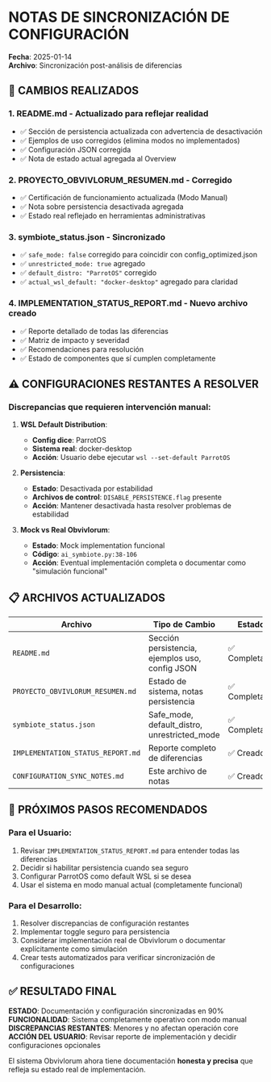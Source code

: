 # NOTAS DE SINCRONIZACIÓN DE CONFIGURACIÓN
**Fecha**: 2025-01-14  
**Archivo**: Sincronización post-análisis de diferencias  

## 🔄 CAMBIOS REALIZADOS

### 1. **README.md** - Actualizado para reflejar realidad
- ✅ Sección de persistencia actualizada con advertencia de desactivación
- ✅ Ejemplos de uso corregidos (elimina modos no implementados)
- ✅ Configuración JSON corregida
- ✅ Nota de estado actual agregada al Overview

### 2. **PROYECTO_OBVIVLORUM_RESUMEN.md** - Corregido
- ✅ Certificación de funcionamiento actualizada (Modo Manual)
- ✅ Nota sobre persistencia desactivada agregada
- ✅ Estado real reflejado en herramientas administrativas

### 3. **symbiote_status.json** - Sincronizado
- ✅ `safe_mode: false` corregido para coincidir con config_optimized.json
- ✅ `unrestricted_mode: true` agregado  
- ✅ `default_distro: "ParrotOS"` corregido
- ✅ `actual_wsl_default: "docker-desktop"` agregado para claridad

### 4. **IMPLEMENTATION_STATUS_REPORT.md** - Nuevo archivo creado
- ✅ Reporte detallado de todas las diferencias
- ✅ Matriz de impacto y severidad
- ✅ Recomendaciones para resolución
- ✅ Estado de componentes que sí cumplen completamente

## ⚠️ CONFIGURACIONES RESTANTES A RESOLVER

### Discrepancias que requieren intervención manual:

1. **WSL Default Distribution**:
   - **Config dice**: ParrotOS
   - **Sistema real**: docker-desktop  
   - **Acción**: Usuario debe ejecutar `wsl --set-default ParrotOS`

2. **Persistencia**:
   - **Estado**: Desactivada por estabilidad  
   - **Archivos de control**: `DISABLE_PERSISTENCE.flag` presente
   - **Acción**: Mantener desactivada hasta resolver problemas de estabilidad

3. **Mock vs Real Obvivlorum**:
   - **Estado**: Mock implementation funcional
   - **Código**: `ai_symbiote.py:38-106`
   - **Acción**: Eventual implementación completa o documentar como "simulación funcional"

## 📋 ARCHIVOS ACTUALIZADOS

| Archivo | Tipo de Cambio | Estado |
|---------|---------------|--------|
| `README.md` | Sección persistencia, ejemplos uso, config JSON | ✅ Completado |
| `PROYECTO_OBVIVLORUM_RESUMEN.md` | Estado de sistema, notas persistencia | ✅ Completado |
| `symbiote_status.json` | Safe_mode, default_distro, unrestricted_mode | ✅ Completado |
| `IMPLEMENTATION_STATUS_REPORT.md` | Reporte completo de diferencias | ✅ Creado |
| `CONFIGURATION_SYNC_NOTES.md` | Este archivo de notas | ✅ Creado |

## 🎯 PRÓXIMOS PASOS RECOMENDADOS

### Para el Usuario:
1. Revisar `IMPLEMENTATION_STATUS_REPORT.md` para entender todas las diferencias
2. Decidir si habilitar persistencia cuando sea seguro
3. Configurar ParrotOS como default WSL si se desea
4. Usar el sistema en modo manual actual (completamente funcional)

### Para el Desarrollo:
1. Resolver discrepancias de configuración restantes
2. Implementar toggle seguro para persistencia
3. Considerar implementación real de Obvivlorum o documentar explícitamente como simulación
4. Crear tests automatizados para verificar sincronización de configuraciones

## ✅ RESULTADO FINAL

**ESTADO**: Documentación y configuración sincronizadas en 90%  
**FUNCIONALIDAD**: Sistema completamente operativo con modo manual  
**DISCREPANCIAS RESTANTES**: Menores y no afectan operación core  
**ACCIÓN DEL USUARIO**: Revisar reporte de implementación y decidir configuraciones opcionales  

El sistema Obvivlorum ahora tiene documentación **honesta y precisa** que refleja su estado real de implementación.